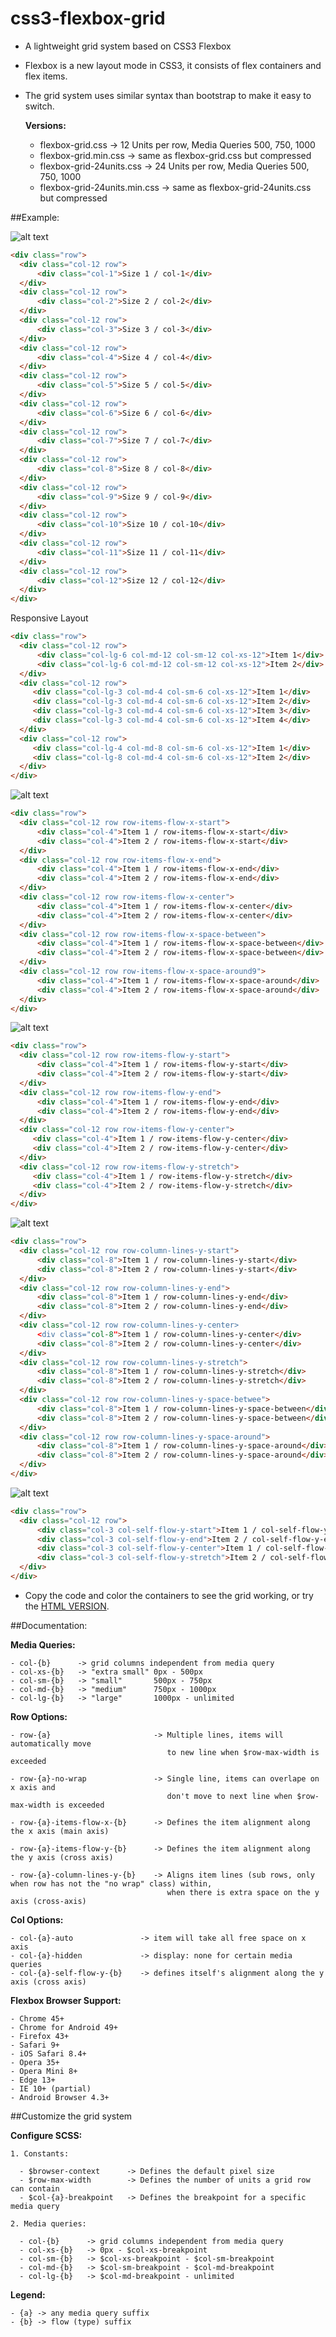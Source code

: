 # css3-flexbox-grid
- A lightweight grid system based on CSS3 Flexbox

- Flexbox is a new layout mode in CSS3, it consists of flex containers and flex items.

- The grid system uses similar syntax than bootstrap to make it easy to switch.


  **Versions:**

    - flexbox-grid.css -> 12 Units per row, Media Queries 500, 750, 1000
    - flexbox-grid.min.css -> same as flexbox-grid.css but compressed
    - flexbox-grid-24units.css -> 24 Units per row, Media Queries 500, 750, 1000
    - flexbox-grid-24units.min.css -> same as flexbox-grid-24units.css but compressed


##Example:


  ![alt text](https://github.com/tobiasvitt/css3-flexbox-grid/blob/master/example/img/flex-items-width.png "Flex Items Width")

  ```html
  <div class="row">
    <div class="col-12 row">
        <div class="col-1">Size 1 / col-1</div>
    </div>
    <div class="col-12 row">
        <div class="col-2">Size 2 / col-2</div>
    </div>
    <div class="col-12 row">
        <div class="col-3">Size 3 / col-3</div>
    </div>
    <div class="col-12 row">
        <div class="col-4">Size 4 / col-4</div>
    </div>
    <div class="col-12 row">
        <div class="col-5">Size 5 / col-5</div>
    </div>
    <div class="col-12 row">
        <div class="col-6">Size 6 / col-6</div>
    </div>
    <div class="col-12 row">
        <div class="col-7">Size 7 / col-7</div>
    </div>
    <div class="col-12 row">
        <div class="col-8">Size 8 / col-8</div>
    </div>
    <div class="col-12 row">
        <div class="col-9">Size 9 / col-9</div>
    </div>
    <div class="col-12 row">
        <div class="col-10">Size 10 / col-10</div>
    </div>
    <div class="col-12 row">
        <div class="col-11">Size 11 / col-11</div>
    </div>
    <div class="col-12 row">
        <div class="col-12">Size 12 / col-12</div>
    </div>
  </div>
  ```


  Responsive Layout
  ```html
  <div class="row">
    <div class="col-12 row">
        <div class="col-lg-6 col-md-12 col-sm-12 col-xs-12">Item 1</div>
        <div class="col-lg-6 col-md-12 col-sm-12 col-xs-12">Item 2</div>
    </div>
    <div class="col-12 row">
       <div class="col-lg-3 col-md-4 col-sm-6 col-xs-12">Item 1</div>
       <div class="col-lg-3 col-md-4 col-sm-6 col-xs-12">Item 2</div>
       <div class="col-lg-3 col-md-4 col-sm-6 col-xs-12">Item 3</div>
       <div class="col-lg-3 col-md-4 col-sm-6 col-xs-12">Item 4</div>
    </div>
    <div class="col-12 row">
       <div class="col-lg-4 col-md-8 col-sm-6 col-xs-12">Item 1</div>
       <div class="col-lg-8 col-md-4 col-sm-6 col-xs-12">Item 2</div>
    </div>
  </div>
  ```


  ![alt text](https://github.com/tobiasvitt/css3-flexbox-grid/blob/master/example/img/flex-items-x-flow.png "Flex Items Flow X-Axis")

  ```html
  <div class="row">
    <div class="col-12 row row-items-flow-x-start">
        <div class="col-4">Item 1 / row-items-flow-x-start</div>
        <div class="col-4">Item 2 / row-items-flow-x-start</div>
    </div>
    <div class="col-12 row row-items-flow-x-end">
        <div class="col-4">Item 1 / row-items-flow-x-end</div>
        <div class="col-4">Item 2 / row-items-flow-x-end</div>
    </div>
    <div class="col-12 row row-items-flow-x-center">
        <div class="col-4">Item 1 / row-items-flow-x-center</div>
        <div class="col-4">Item 2 / row-items-flow-x-center</div>
    </div>
    <div class="col-12 row row-items-flow-x-space-between">
        <div class="col-4">Item 1 / row-items-flow-x-space-between</div>
        <div class="col-4">Item 2 / row-items-flow-x-space-between</div>
    </div>
    <div class="col-12 row row-items-flow-x-space-around9">
        <div class="col-4">Item 1 / row-items-flow-x-space-around</div>
        <div class="col-4">Item 2 / row-items-flow-x-space-around</div>
    </div>
  </div>
  ```


  ![alt text](https://github.com/tobiasvitt/css3-flexbox-grid/blob/master/example/img/flex-items-y-flow.png "Flex Items Flow Y-Axis")

  ```html
  <div class="row">
    <div class="col-12 row row-items-flow-y-start">
        <div class="col-4">Item 1 / row-items-flow-y-start</div>
        <div class="col-4">Item 2 / row-items-flow-y-start</div>
    </div>
    <div class="col-12 row row-items-flow-y-end">
        <div class="col-4">Item 1 / row-items-flow-y-end</div>
        <div class="col-4">Item 2 / row-items-flow-y-end</div>
    </div>
    <div class="col-12 row row-items-flow-y-center">
       <div class="col-4">Item 1 / row-items-flow-y-center</div>
       <div class="col-4">Item 2 / row-items-flow-y-center</div>
    </div>
    <div class="col-12 row row-items-flow-y-stretch">
       <div class="col-4">Item 1 / row-items-flow-y-stretch</div>
       <div class="col-4">Item 2 / row-items-flow-y-stretch</div>
    </div>
  </div>
  ```


  ![alt text](https://github.com/tobiasvitt/css3-flexbox-grid/blob/master/example/img/flex-items-column-lines-positions.png "Flex Items Column lines position")

  ```html
  <div class="row">
    <div class="col-12 row row-column-lines-y-start">
        <div class="col-8">Item 1 / row-column-lines-y-start</div>
        <div class="col-8">Item 2 / row-column-lines-y-start</div>
    </div>
    <div class="col-12 row row-column-lines-y-end">
        <div class="col-8">Item 1 / row-column-lines-y-end</div>
        <div class="col-8">Item 2 / row-column-lines-y-end</div>
    </div>
    <div class="col-12 row row-column-lines-y-center>
        <div class="col-8">Item 1 / row-column-lines-y-center</div>
        <div class="col-8">Item 2 / row-column-lines-y-center</div>
    </div>
    <div class="col-12 row row-column-lines-y-stretch">
        <div class="col-8">Item 1 / row-column-lines-y-stretch</div>
        <div class="col-8">Item 2 / row-column-lines-y-stretch</div>
    </div>
    <div class="col-12 row row-column-lines-y-space-betwee">
        <div class="col-8">Item 1 / row-column-lines-y-space-between</div>
        <div class="col-8">Item 2 / row-column-lines-y-space-between</div>
    </div>
    <div class="col-12 row row-column-lines-y-space-around">
        <div class="col-8">Item 1 / row-column-lines-y-space-around</div>
        <div class="col-8">Item 2 / row-column-lines-y-space-around</div>
    </div>
  </div>
  ```


  ![alt text](https://github.com/tobiasvitt/css3-flexbox-grid/blob/master/example/img/flex-items-self-alignment.png "Flex Items Self Alignment")

  ```HTML
  <div class="row">
    <div class="col-12 row">
        <div class="col-3 col-self-flow-y-start">Item 1 / col-self-flow-y-start</div>
        <div class="col-3 col-self-flow-y-end">Item 2 / col-self-flow-y-end</div>
        <div class="col-3 col-self-flow-y-center">Item 1 / col-self-flow-y-center</div>
        <div class="col-3 col-self-flow-y-stretch">Item 2 / col-self-flow-y-stretch</div>
    </div>
  </div>
  ```

  * Copy the code and color the containers to see the grid working, or try the [HTML VERSION](https://github.com/tobiasvitt/css3-flexbox-grid/blob/master/example/example.html).


##Documentation:

  **Media Queries:**
     
    - col-{b}      -> grid columns independent from media query
    - col-xs-{b}   -> "extra small" 0px - 500px 
    - col-sm-{b}   -> "small"       500px - 750px
    - col-md-{b}   -> "medium"      750px - 1000px
    - col-lg-{b}   -> "large"       1000px - unlimited


  **Row Options:**

    - row-{a}                       -> Multiple lines, items will automatically move
                                       to new line when $row-max-width is exceeded

    - row-{a}-no-wrap               -> Single line, items can overlape on x axis and
                                       don't move to next line when $row-max-width is exceeded

    - row-{a}-items-flow-x-{b}      -> Defines the item alignment along the x axis (main axis)

    - row-{a}-items-flow-y-{b}      -> Defines the item alignment along the y axis (cross axis)

    - row-{a}-column-lines-y-{b}    -> Aligns item lines (sub rows, only when row has not the "no wrap" class) within,
                                       when there is extra space on the y axis (cross-axis)

  **Col Options:**

    - col-{a}-auto               -> item will take all free space on x axis
    - col-{a}-hidden             -> display: none for certain media queries
    - col-{a}-self-flow-y-{b}    -> defines itself's alignment along the y axis (cross axis)


  **Flexbox Browser Support:**

    - Chrome 45+
    - Chrome for Android 49+
    - Firefox 43+
    - Safari 9+
    - iOS Safari 8.4+
    - Opera 35+
    - Opera Mini 8+
    - Edge 13+
    - IE 10+ (partial)
    - Android Browser 4.3+


##Customize the grid system

   **Configure SCSS:**
   
    1. Constants:
   
      - $browser-context      -> Defines the default pixel size
      - $row-max-width        -> Defines the number of units a grid row can contain
      - $col-{a}-breakpoint   -> Defines the breakpoint for a specific media query
   
    2. Media queries:
   
      - col-{b}      -> grid columns independent from media query
      - col-xs-{b}   -> 0px - $col-xs-breakpoint
      - col-sm-{b}   -> $col-xs-breakpoint - $col-sm-breakpoint
      - col-md-{b}   -> $col-sm-breakpoint - $col-md-breakpoint
      - col-lg-{b}   -> $col-md-breakpoint - unlimited


  **Legend:**
  
    - {a} -> any media query suffix
    - {b} -> flow (type) suffix
